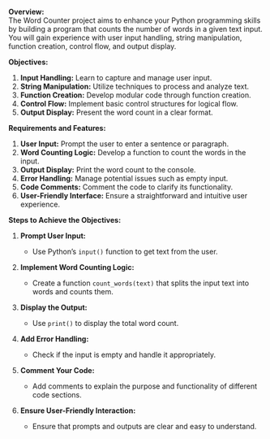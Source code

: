 **Overview:**  
The Word Counter project aims to enhance your Python programming skills by building a program that counts the number of words in a given text input. You will gain experience with user input handling, string manipulation, function creation, control flow, and output display.

**Objectives:**
1. **Input Handling:** Learn to capture and manage user input.
2. **String Manipulation:** Utilize techniques to process and analyze text.
3. **Function Creation:** Develop modular code through function creation.
4. **Control Flow:** Implement basic control structures for logical flow.
5. **Output Display:** Present the word count in a clear format.

**Requirements and Features:**
1. **User Input:** Prompt the user to enter a sentence or paragraph.
2. **Word Counting Logic:** Develop a function to count the words in the input.
3. **Output Display:** Print the word count to the console.
4. **Error Handling:** Manage potential issues such as empty input.
5. **Code Comments:** Comment the code to clarify its functionality.
6. **User-Friendly Interface:** Ensure a straightforward and intuitive user experience.

**Steps to Achieve the Objectives:**

1. **Prompt User Input:** 
   - Use Python’s `input()` function to get text from the user.

2. **Implement Word Counting Logic:**
   - Create a function `count_words(text)` that splits the input text into words and counts them.

3. **Display the Output:**
   - Use `print()` to display the total word count.

4. **Add Error Handling:**
   - Check if the input is empty and handle it appropriately.

5. **Comment Your Code:**
   - Add comments to explain the purpose and functionality of different code sections.

6. **Ensure User-Friendly Interaction:**
   - Ensure that prompts and outputs are clear and easy to understand.
